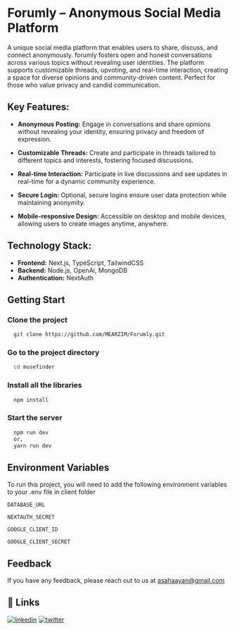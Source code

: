 
# Forumly – Anonymous Social Media Platform

A unique social media platform that enables users to share, discuss, and connect anonymously. forumly fosters open and honest conversations across various topics without revealing user identities. The platform supports customizable threads, upvoting, and real-time interaction, creating a space for diverse opinions and community-driven content. Perfect for those who value privacy and candid communication.

## Key Features:


- **Anonymous Posting:** Engage in conversations and share opinions without revealing your identity, ensuring privacy and freedom of expression.

- **Customizable Threads:** Create and participate in threads tailored to different topics and interests, fostering focused discussions.

- **Real-time Interaction:** Participate in live discussions and see updates in real-time for a dynamic community experience.

- **Secure Login:** Optional, secure logins ensure user data protection while maintaining anonymity.

- **Mobile-responsive Design:** Accessible on desktop and mobile devices, allowing users to create images anytime, anywhere.

## Technology Stack:

- **Frontend:** Next.js, TypeScript, TailwindCSS
- **Backend:** Node.js, OpenAi, MongoDB
- **Authentication:** NextAuth 


## Getting Start

### Clone the project

```bash
  git clone https://github.com/MEARZIM/Forumly.git
```

### Go to the project directory

```bash
  cd musefinder
```

### Install all the libraries

```bash
  npm install
```

### Start the server

```bash
  npm run dev
  or,
  yarn run dev
```


## Environment Variables

To run this project, you will need to add the following environment variables to your .env file in client folder


`DATABASE_URL`

`NEXTAUTH_SECRET`

`GOOGLE_CLIENT_ID`

`GOOGLE_CLIENT_SECRET`
## Feedback

If you have any feedback, please reach out to us at asahaayan@gmail.com


## 🔗 Links
[![linkedin](https://img.shields.io/badge/linkedin-0A66C2?style=for-the-badge&logo=linkedin&logoColor=white)](https://www.linkedin.com/)
[![twitter](https://img.shields.io/badge/twitter-1DA1F2?style=for-the-badge&logo=twitter&logoColor=white)](https://twitter.com/)


